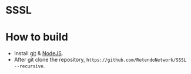 # SSSL

# How to build
- Install [git](https://git-scm.com/downloads) & [NodeJS](https://nodejs.org/).
- After git clone the repository, `https://github.com/RetendoNetwork/SSSL --recursive`.
#